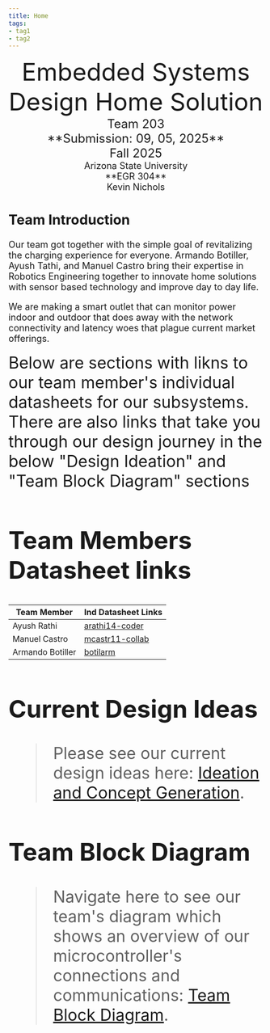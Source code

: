 ```yaml
---
title: Home
tags:
- tag1
- tag2
---
```

<center>
<font size="8">Embedded Systems Design Home Solution<br>
<font size="5">Team 203<br>
**Submission: 09, 05, 2025**<br>
Fall 2025<br>
<font size="4">Arizona State University<br>
**EGR 304**<br>
Kevin Nichols<br>
  

</center>

## Team Introduction

Our team got together with the simple goal of revitalizing the charging experience for everyone. Armando Botiller, Ayush Tathi, and Manuel Castro bring their expertise in Robotics Engineering together to innovate home solutions with sensor based technology and improve day to day life.

We are making a smart outlet that can monitor power indoor and outdoor that does away with the network connectivity and latency woes that plague current market offerings.

<font size="6">Below are sections with likns to our team member's individual datasheets for our subsystems. There are also links that take you through our design journey in the below "Design Ideation" and "Team Block Diagram" sections<br>

## Team Members Datasheet links

| **Team Member**        |**Ind Datasheet Links** |
| ---------------------- | ------------------------------------------------|
| Ayush Rathi            | [arathi14-coder](https://arathi14-coder.github.io/arathi14-coder.github.oi/) |
| Manuel Castro          | [mcastr11-collab](https://mcastr11-collab.github.io/EGR304MannyIndividualDataSheet/) |
| Armando Botiller       | [botilarm](https://botilarm.github.io/) |

## Current Design Ideas
> Please see our current design ideas here: [Ideation and Concept Generation](https://asu-egr304-2025-f-203.github.io/EGR304-203.github.io/05-design-ideation/).

## Team Block Diagram
> Navigate here to see our team's diagram which shows an overview of our microcontroller's connections and communications: [Team Block Diagram](https://asu-egr304-2025-f-203.github.io/EGR304-203.github.io/06-team-block-diagram/).